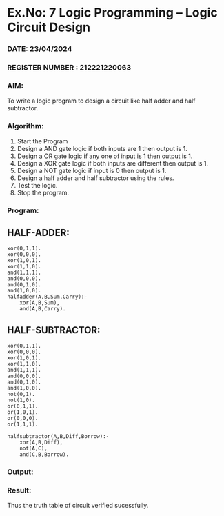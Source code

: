 # Ex.No: 7  Logic Programming –  Logic Circuit Design

### DATE:  23/04/2024

### REGISTER NUMBER : 212221220063

### AIM: 
To write a logic program to design a circuit like half adder and half subtractor.

###  Algorithm:
1. Start the Program
2. Design a AND gate logic if both inputs are 1 then output is 1.
3. Design a OR gate logic if any one of input is 1 then output is 1.
4. Design a XOR gate logic if both inputs are different then output is 1.
5. Design a NOT gate logic if input is 0 then output is 1.
6. Design a half adder and half subtractor using the rules.
7. Test the logic.
8. Stop the program.

### Program:

## HALF-ADDER:
```
xor(0,1,1).
xor(0,0,0).
xor(1,0,1).
xor(1,1,0).
and(1,1,1).
and(0,0,0).
and(0,1,0).
and(1,0,0).
halfadder(A,B,Sum,Carry):-
    xor(A,B,Sum),
    and(A,B,Carry).
```

## HALF-SUBTRACTOR:
```
xor(0,1,1).
xor(0,0,0).
xor(1,0,1).
xor(1,1,0).
and(1,1,1).
and(0,0,0).
and(0,1,0).
and(1,0,0).
not(0,1).
not(1,0).
or(0,1,1).
or(1,0,1).
or(0,0,0).
or(1,1,1).

halfsubtractor(A,B,Diff,Borrow):-
    xor(A,B,Diff),
    not(A,C),
    and(C,B,Borrow).
```








### Output:



### Result:
Thus the truth table of circuit verified sucessfully.
